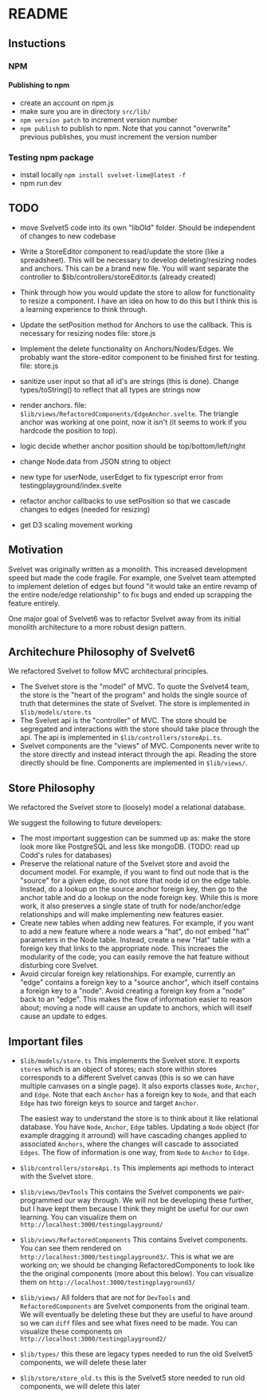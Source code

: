 # README

## Instuctions

### NPM

#### Publishing to npm

- create an account on npm.js
- make sure you are in directory `src/lib/`
- `npm version patch` to increment version number
- `npm publish` to publish to npm. Note that you cannot "overwrite" previous publishes, you must increment the version number

### Testing npm package

- install locally `npm install svelvet-lime@latest -f`
- npm run dev

## TODO

- move Svelvet5 code into its own "libOld" folder. Should be independent of changes to new codebase
- Write a StoreEditor component to read/update the store (like a spreadsheet). This will be necessary to develop deleting/resizing nodes and anchors. This can be a brand new file. You will want separate the controller to $lib/controllers/storeEditor.ts (already created)
- Think through how you would update the store to allow for functionality to resize a component. I have an idea on how to do this but I think this is a learning experience to think through.

- Update the setPosition method for Anchors to use the callback. This is necessary for resizing nodes
  file: store.js
- Implement the delete functionality on Anchors/Nodes/Edges. We probably want the store-editor component to be finished first for testing. file: store.js
- sanitize user input so that all id's are strings (this is done). Change types/toString() to reflect that all types are strings now
- render anchors. file: `$lib/views/RefactoredComponents/EdgeAnchor.svelte`. The triangle anchor was working at one point, now it isn't (it seems to work if you hardcode the position to top).
- logic decide whether anchor position should be top/bottom/left/right
- change Node.data from JSON string to object
- new type for userNode, userEdget to fix typescript error from testingplayground/index.svelte
- refactor anchor callbacks to use setPosition so that we cascade changes to edges (needed for resizing)
- get D3 scaling movement working

## Motivation

Svelvet was originally written as a monolith. This increased development speed but made the code fragile. For example, one Svelvet team attempted to implement deletion of edges but found "it would take an entire revamp of the entire node/edge relationship" to fix bugs and ended up scrapping the feature entirely.

One major goal of Svelvet6 was to refactor Svelvet away from its initial monolith architecture to a more robust design pattern.

## Architechure Philosophy of Svelvet6

We refactored Svelvet to follow MVC architectural principles.

- The Svelvet store is the "model" of MVC. To quote the Svelvet4 team, the store is the "heart of the program" and holds the single source of truth that determines the state of Svelvet. The store is implemented in `$lib/models/store.ts`
- The Svelvet api is the "controller" of MVC. The store should be segregated and interactions with the store should take place through the api. The api is implemented in `$lib/controllers/storeApi.ts`.
- Svelvet components are the "views" of MVC. Components never write to the store directly and instead interact through the api. Reading the store directly should be fine. Components are implemented in `$lib/views/`.

## Store Philosophy

We refactored the Svelvet store to (loosely) model a relational database.

We suggest the following to future developers:

- The most important suggestion can be summed up as: make the store look more like PostgreSQL and less like mongoDB. (TODO: read up Codd's rules for databases)
- Preserve the relational nature of the Svelvet store and avoid the document model. For example, if you want to find out node that is the "source" for a given edge, do not store that node id on the edge table. Instead, do a lookup on the source anchor foreign key, then go to the anchor table and do a lookup on the node foreign key. While this is more work, it also preserves a single state of truth for node/anchor/edge relationships and will make implementing new features easier.
- Create new tables when adding new features. For example, if you want to add a new feature where a node wears a "hat", do not embed "hat" parameters in the Node table. Instead, create a new "Hat" table with a foreign key that links to the appropriate node. This increaes the modularity of the code; you can easily remove the hat feature without disturbing core Svelvet.
- Avoid circular foreign key relationships. For example, currently an "edge" contains a foreign key to a "source anchor", which itself contains a foreign key to a "node". Avoid creating a foreign key from a "node" back to an "edge". This makes the flow of information easier to reason about; moving a node will cause an update to anchors, which will itself cause an update to edges.

## Important files

- `$lib/models/store.ts`
  This implements the Svelvet store. It exports `stores` which is an object of stores; each store within stores corresponds to a different Svelvet canvas (this is so we can have multiple canvases on a single page). It also exports classes `Node`, `Anchor`, and `Edge`. Note that each `Anchor` has a foreign key to `Node`, and that each `Edge` has two foreign keys to source and target `Anchor`.

  The easiest way to understand the store is to think about it like relational database. You have `Node`, `Anchor`, `Edge` tables. Updating a `Node` object (for example dragging it arround) will have cascading changes applied to associated `Anchors`, where the changes will cascade to associated `Edges`. The flow of information is one way, from `Node` to `Anchor` to `Edge`.

- `$lib/controllers/storeApi.ts`
  This implements api methods to interact with the Svelvet store.

- `$lib/views/DevTools`
  This contains the Svelvet components we pair-programmed our way through. We will not be developing these further, but I have kept them because I think they might be useful for our own learning. You can visualize them on `http://localhost:3000/testingplayground/`

- `$lib/views/RefactoredComponents`
  This contains Svelvet components. You can see them rendered on `http://localhost:3000/testingplayground3/`. This is what we are working on; we should be changing RefactoredComponents to look like the the original components (more about this below). You can visualize them on `http://localhost:3000/testingplayground3/`

- `$lib/views/`
  All folders that are not for `DevTools` and `RefactoredComponents` are Svelvet components from the original team. We will eventually be deleting these but they are useful to have around so we can `diff` files and see what fixes need to be made. You can visualize these components on `http://localhost:3000/testingplayground2/`

- `$lib/types/`
  this these are legacy types needed to run the old Svelvet5 components, we will delete these later

- `$lib/store/store_old.ts`
  this is the Svelvet5 store needed to run old components, we will delete this later
